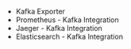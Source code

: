 
* Kafka Exporter
* Prometheus - Kafka Integration
* Jaeger - Kafka Integration
* Elasticsearch - Kafka Integration